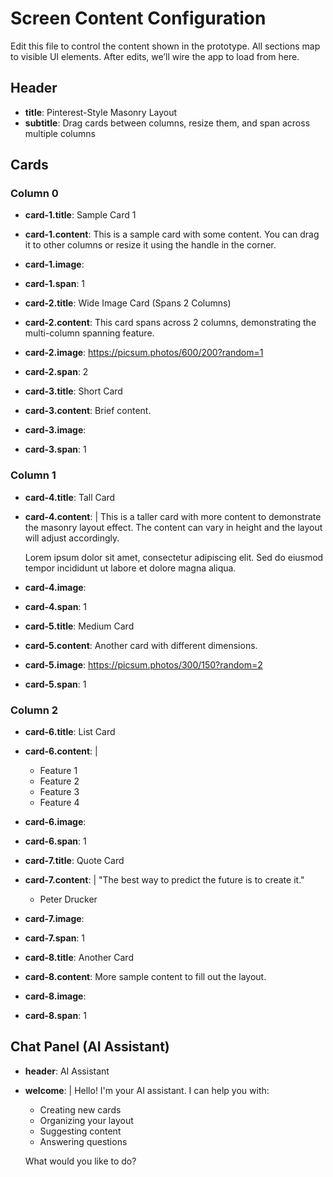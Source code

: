 # Screen Content Configuration

Edit this file to control the content shown in the prototype. All sections map to visible UI elements. After edits, we’ll wire the app to load from here.

## Header
- **title**: Pinterest-Style Masonry Layout
- **subtitle**: Drag cards between columns, resize them, and span across multiple columns

## Cards

### Column 0
- **card-1.title**: Sample Card 1
- **card-1.content**: This is a sample card with some content. You can drag it to other columns or resize it using the handle in the corner.
- **card-1.image**: 
- **card-1.span**: 1

- **card-2.title**: Wide Image Card (Spans 2 Columns)
- **card-2.content**: This card spans across 2 columns, demonstrating the multi-column spanning feature.
- **card-2.image**: https://picsum.photos/600/200?random=1
- **card-2.span**: 2

- **card-3.title**: Short Card
- **card-3.content**: Brief content.
- **card-3.image**: 
- **card-3.span**: 1

### Column 1
- **card-4.title**: Tall Card
- **card-4.content**: |
    This is a taller card with more content to demonstrate the masonry layout effect. The content can vary in height and the layout will adjust accordingly.
    
    Lorem ipsum dolor sit amet, consectetur adipiscing elit. Sed do eiusmod tempor incididunt ut labore et dolore magna aliqua.
- **card-4.image**: 
- **card-4.span**: 1

- **card-5.title**: Medium Card
- **card-5.content**: Another card with different dimensions.
- **card-5.image**: https://picsum.photos/300/150?random=2
- **card-5.span**: 1

### Column 2
- **card-6.title**: List Card
- **card-6.content**: |
    - Feature 1
    - Feature 2
    - Feature 3
    - Feature 4
- **card-6.image**: 
- **card-6.span**: 1

- **card-7.title**: Quote Card
- **card-7.content**: |
    "The best way to predict the future is to create it."
    
    - Peter Drucker
- **card-7.image**: 
- **card-7.span**: 1

- **card-8.title**: Another Card
- **card-8.content**: More sample content to fill out the layout.
- **card-8.image**: 
- **card-8.span**: 1

## Chat Panel (AI Assistant)
- **header**: AI Assistant
- **welcome**: |
    Hello! I'm your AI assistant. I can help you with:
    
    - Creating new cards
    - Organizing your layout
    - Suggesting content
    - Answering questions
    
    What would you like to do?


